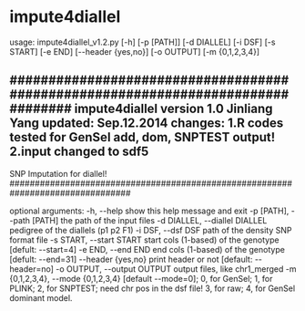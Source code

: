 # impute4diallel

usage: impute4diallel_v1.2.py [-h] [-p [PATH]] [-d DIALLEL] [-i DSF]
                              [-s START] [-e END] [--header {yes,no}]
                              [-o OUTPUT] [-m {0,1,2,3,4}]

################################################################################
 impute4diallel version 1.0
 Jinliang Yang
 updated: Sep.12.2014
 changes: 1.R codes tested for GenSel add, dom, SNPTEST  output!
	  2.input changed to sdf5
 --------------------------------

 SNP Imputation for diallel!
################################################################################

optional arguments:
  -h, --help            show this help message and exit
  -p [PATH], --path [PATH]
                        the path of the input files
  -d DIALLEL, --diallel DIALLEL
                        pedigree of the diallels (p1 p2 F1)
  -i DSF, --dsf DSF     path of the density SNP format file
  -s START, --start START
                        start cols (1-based) of the genotype [defult:
                        --start=4]
  -e END, --end END     end cols (1-based) of the genotype [defult: --end=31]
  --header {yes,no}     print header or not [default: --header=no]
  -o OUTPUT, --output OUTPUT
                        output files, like chr1_merged
  -m {0,1,2,3,4}, --mode {0,1,2,3,4}
                        [default --mode=0]; 0, for GenSel; 1, for PLINK; 2,
                        for SNPTEST; need chr pos in the dsf file! 3, for raw;
                        4, for GenSel dominant model.
